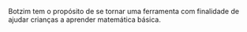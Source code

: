 Botzim tem o propósito de se tornar uma ferramenta com finalidade de ajudar crianças a aprender matemática básica.
